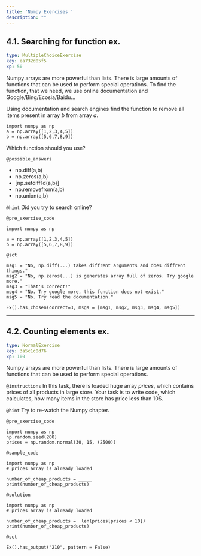 ```yaml
---
title: 'Numpy Exercises '
description: ""
---
```


## 4.1. Searching for function ex.

```yaml
type: MultipleChoiceExercise
key: ea732d05f5
xp: 50
```

Numpy arrays are more powerful than lists. There is large amounts of functions that can be used to perform special operations. To find the function, that we need, we use online documentation and Google/Bing/Ecosia/Baidu... 

Using documentation and search engines find the function to remove all items present in array _b_ from array _a_.
```
import numpy as np
a = np.array([1,2,3,4,5])
b = np.array([5,6,7,8,9])
```
Which function should you use?

`@possible_answers`
- np.diff(a,b)
- np.zeros(a,b)
- [np.setdiff1d(a,b)]
- np.removefrom(a,b)
- np.union(a,b)

`@hint`
Did you try to search online?

`@pre_exercise_code`
```{python}
import numpy as np

a = np.array([1,2,3,4,5])
b = np.array([5,6,7,8,9])
```

`@sct`
```{python}
msg1 = "No, np.diff(...) takes diffrent arguments and does diffrent things."
msg2 = "No, np.zeros(...) is generates array full of zeros. Try google more."
msg3 = "That's correct!"
msg4 = "No. Try google more, this function does not exist."
msg5 = "No. Try read the documentation."

Ex().has_chosen(correct=3, msgs = [msg1, msg2, msg3, msg4, msg5])
```

---

## 4.2. Counting elements ex.

```yaml
type: NormalExercise
key: 3a5c1c0d76
xp: 100
```

Numpy arrays are more powerful than lists. There is large amounts of functions that can be used to perform special operations.

`@instructions`
In this task, there is loaded huge array _prices_, which contains prices of all products in large store. Your task is to write code, which calculates, how many items in the store has price less than 10$.

`@hint`
Try to re-watch the Numpy chapter.

`@pre_exercise_code`
```{python}
import numpy as np
np.random.seed(200)
prices = np.random.normal(30, 15, (2500))
```

`@sample_code`
```{python}
import numpy as np
# prices array is already loaded

number_of_cheap_products = _____
print(number_of_cheap_products)

```

`@solution`
```{python}
import numpy as np
# prices array is already loaded

number_of_cheap_products =  len(prices[prices < 10])
print(number_of_cheap_products)
```

`@sct`
```{python}
Ex().has_output("210", pattern = False)
```
